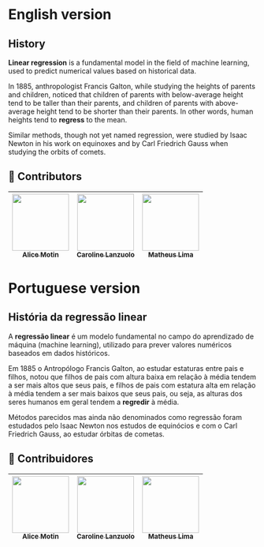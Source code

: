 # English version

## History

**Linear regression** is a fundamental model in the field of machine learning, used to predict numerical values based on historical data.

In 1885, anthropologist Francis Galton, while studying the heights of parents and children, noticed that children of parents with below-average height tend to be taller than their parents, and children of parents with above-average height tend to be shorter than their parents. In other words, human heights tend to **regress** to the mean.

Similar methods, though not yet named regression, were studied by Isaac Newton in his work on equinoxes and by Carl Friedrich Gauss when studying the orbits of comets.


## 👾 **Contributors**  
| [<img loading="lazy" src="https://avatars.githubusercontent.com/u/112569754?v=4" width=115><br><sub>Alice Motin</sub>](https://github.com/AliceMotin) |  [<img loading="lazy" src="https://avatars.githubusercontent.com/u/147776134?v=4" width=115><br><sub>Caroline Lanzuolo</sub>](https://github.com/carol-lanzu) | [<img loading="lazy" src="https://avatars.githubusercontent.com/u/49369639?v=4" width=115><br><sub>Matheus Lima</sub>](https://github.com/matheus1103) | 
| :---: | :---: | :---: |

# Portuguese version

## História da regressão linear

A **regressão linear** é um modelo fundamental no campo do aprendizado de máquina (machine learning), utilizado para prever valores numéricos baseados em dados históricos.

Em 1885 o Antropólogo Francis Galton, ao estudar estaturas entre pais e filhos, notou que filhos de pais com altura baixa em relação à média tendem a ser mais altos que seus pais, e filhos de pais com estatura alta em relação à média tendem a ser mais baixos que seus pais, ou seja, as alturas dos seres humanos em geral tendem a **regredir** à média. 

Métodos parecidos mas ainda não denominados como regressão foram estudados pelo Isaac Newton nos estudos de equinócios e com o Carl Friedrich Gauss, ao estudar órbitas de cometas.

## 👾 **Contribuidores**  
| [<img loading="lazy" src="https://avatars.githubusercontent.com/u/112569754?v=4" width=115><br><sub>Alice Motin</sub>](https://github.com/AliceMotin) |  [<img loading="lazy" src="https://avatars.githubusercontent.com/u/147776134?v=4" width=115><br><sub>Caroline Lanzuolo</sub>](https://github.com/carol-lanzu) | [<img loading="lazy" src="https://avatars.githubusercontent.com/u/49369639?v=4" width=115><br><sub>Matheus Lima</sub>](https://github.com/matheus1103) | 
| :---: | :---: | :---: |
